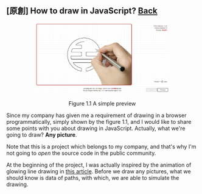 ## [原創] How to draw in JavaScript? [Back](./../post.md)

<p align="center"><img width="70%" src="./preview.png" alt="draw in javascript" /></p>
<p align="center">Figure 1.1 A simple preview</p>

Since my company has given me a requirement of drawing in a browser programmatically, simply shown by the figure 1.1, and I would like to share some points with you about drawing in JavaScript. Actually, what we're going to draw? **Any picture**.

Note that this is a project which belongs to my company, and that's why I'm not going to *open* the source code in the public community.

At the beginning of the project, I was actually inspired by the animation of glowing line drawing in [this article](./../../Programming/JavaScript/webgl/canvas/line_drawing/line_drawing.md). Before we draw any pictures, what we should know is data of paths, with which, we are able to simulate the drawing.